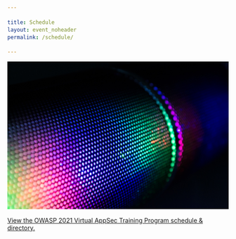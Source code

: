 ```yaml
---

title: Schedule
layout: event_noheader
permalink: /schedule/

---
```


![Schedule Header Image](/assets/images/background.jpg)
  
<a id="sched-embed" href="//owasp2021virtualappsec.sched.com/list/descriptions/">View the OWASP 2021 Virtual AppSec Training Program schedule &amp; directory.</a><script type="text/javascript" src="//owasp2021virtualappsec.sched.com/js/embed.js"></script>
